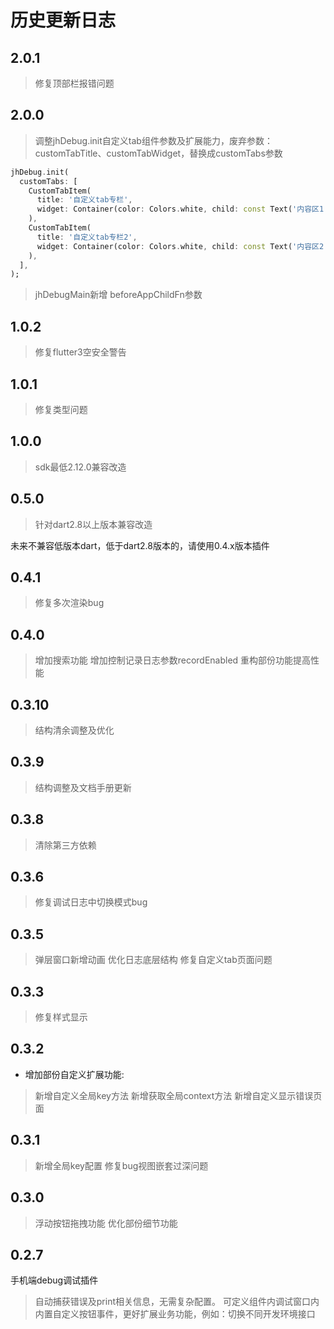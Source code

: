 # 历史更新日志

## 2.0.1

> 修复顶部栏报错问题

## 2.0.0

> 调整jhDebug.init自定义tab组件参数及扩展能力，废弃参数：customTabTitle、customTabWidget，替换成customTabs参数

```dart
jhDebug.init(
  customTabs: [
    CustomTabItem(
      title: '自定义tab专栏',
      widget: Container(color: Colors.white, child: const Text('内容区1')),
    ),
    CustomTabItem(
      title: '自定义tab专栏2',
      widget: Container(color: Colors.white, child: const Text('内容区2')),
    ),
  ],
);
```

> jhDebugMain新增 beforeAppChildFn参数

## 1.0.2

> 修复flutter3空安全警告

## 1.0.1

> 修复类型问题

## 1.0.0

> sdk最低2.12.0兼容改造

## 0.5.0

> 针对dart2.8以上版本兼容改造

未来不兼容低版本dart，低于dart2.8版本的，请使用0.4.x版本插件

## 0.4.1

> 修复多次渲染bug

## 0.4.0

> 增加搜索功能
> 增加控制记录日志参数recordEnabled
> 重构部份功能提高性能

## 0.3.10

> 结构清余调整及优化

## 0.3.9

> 结构调整及文档手册更新

## 0.3.8

> 清除第三方依赖

## 0.3.6

> 修复调试日志中切换模式bug

## 0.3.5

> 弹层窗口新增动画
> 优化日志底层结构
> 修复自定义tab页面问题

## 0.3.3

> 修复样式显示

## 0.3.2

* 增加部份自定义扩展功能:

> 新增自定义全局key方法
> 新增获取全局context方法
> 新增自定义显示错误页面

## 0.3.1

> 新增全局key配置
> 修复bug视图嵌套过深问题

## 0.3.0

> 浮动按钮拖拽功能
> 优化部份细节功能

## 0.2.7

手机端debug调试插件
> 自动捕获错误及print相关信息，无需复杂配置。
> 可定义组件内调试窗口内
> 内置自定义按钮事件，更好扩展业务功能，例如：切换不同开发环境接口
